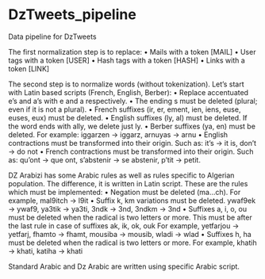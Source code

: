 # DzTweets_pipeline
Data pipeline for DzTweets

The first normalization step is to replace:
• Mails with a token [MAIL]
• User tags with a token [USER]
• Hash tags with a token [HASH]
• Links with a token [LINK]

The second step is to normalize words (without tokenization). Let’s start with Latin based scripts (French, English,
Berber):
• Replace accentuated e’s and a’s with e and a respectively.
• The ending s must be deleted (plural; even if it is not a plural).
• French suffixes (ir, er, ement, ien, iens, euse, euses, eux) must be deleted.
• English suffixes (ly, al) must be deleted. If the word ends with ally, we delete just ly.
• Berber suffixes (ya, en) must be deleted. For example: iggarzen → iggarz, arnuyas → arnu
• English contractions must be transformed into their origin. Such as: it’s → it is, don’t → do not
• French contractions must be transformed into their origin. Such as: qu’ont → que ont, s’abstenir → se abstenir,
p’tit → petit.

DZ Arabizi has some Arabic rules as well as rules specific to Algerian population. The difference, it is written in
Latin script. These are the rules which must be implemented:
• Negation must be deleted (ma...ch). For example, mal9itch → l9it
• Suffix k, km variations must be deleted. ywaf9ek → ywaf9, ya3tik → ya3ti, 3ndk → 3nd, 3ndkm → 3nd
• Suffixes a, i, o, ou must be deleted when the radical is two letters or more. This must be after the last rule in
case of suffixes ak, ik, ok, ouk For example, yetfarjou → yetfarj, fhamto → fhamt, mousiba → mousib, wladi
→ wlad
• Suffixes h, ha must be deleted when the radical is two letters or more. For example, khatih → khati, katiha →
khati

Standard Arabic and Dz Arabic are written using specific Arabic script.
